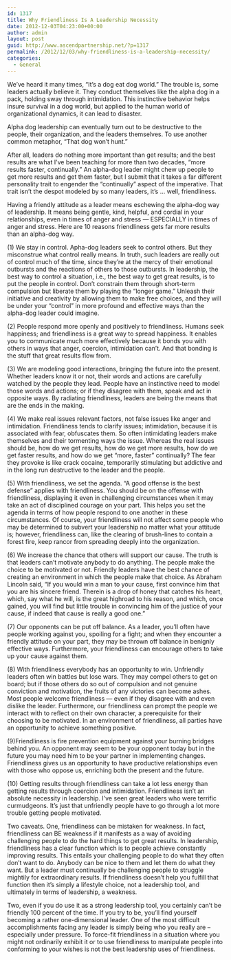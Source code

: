 ```yaml
---
id: 1317
title: Why Friendliness Is A Leadership Necessity
date: 2012-12-03T04:23:00+00:00
author: admin
layout: post
guid: http://www.ascendpartnership.net/?p=1317
permalink: /2012/12/03/why-friendliness-is-a-leadership-necessity/
categories:
  - General
---
```

We&#8217;ve heard it many times, &#8220;It&#8217;s a dog eat dog world.&#8221; The trouble is, some leaders actually believe it. They conduct themselves like the alpha dog in a pack, holding sway through intimidation. This instinctive behavior helps insure survival in a dog world, but applied to the human world of organizational dynamics, it can lead to disaster.

Alpha dog leadership can eventually turn out to be destructive to the people, their organization, and the leaders themselves. To use another common metaphor, &#8220;That dog won&#8217;t hunt.&#8221;

After all, leaders do nothing more important than get results; and the best results are what I&#8217;ve been teaching for more than two decades, &#8220;more results faster, continually.&#8221; An alpha-dog leader might chew up people to get more results and get them faster, but I submit that it takes a far different personality trait to engender the &#8220;continually&#8221; aspect of the imperative. That trait isn&#8217;t the despot modeled by so many leaders, it&#8217;s &#8230; well, friendliness.

Having a friendly attitude as a leader means eschewing the alpha-dog way of leadership. It means being gentle, kind, helpful, and cordial in your relationships, even in times of anger and stress &#8212; ESPECIALLY in times of anger and stress. Here are 10 reasons friendliness gets far more results than an alpha-dog way.

(1) We stay in control. Apha-dog leaders seek to control others. But they misconstrue what control really means. In truth, such leaders are really out of control much of the time, since they&#8217;re at the mercy of their emotional outbursts and the reactions of others to those outbursts. In leadership, the best way to control a situation, i.e., the best way to get great results, is to put the people in control. Don&#8217;t constrain them through short-term compulsion but liberate them by playing the &#8220;longer game.&#8221; Unleash their initiative and creativity by allowing them to make free choices, and they will be under your &#8220;control&#8221; in more profound and effective ways than the alpha-dog leader could imagine.

(2) People respond more openly and positively to friendliness. Humans seek happiness; and friendliness is a great way to spread happiness. It enables you to communicate much more effectively because it bonds you with others in ways that anger, coercion, intimidation can&#8217;t. And that bonding is the stuff that great results flow from.

(3) We are modeling good interactions, bringing the future into the present. Whether leaders know it or not, their words and actions are carefully watched by the people they lead. People have an instinctive need to model those words and actions; or if they disagree with them, speak and act in opposite ways. By radiating friendliness, leaders are being the means that are the ends in the making.

(4) We make real issues relevant factors, not false issues like anger and intimidation. Friendliness tends to clarify issues; intimidation, because it is associated with fear, obfuscates them. So often intimidating leaders make themselves and their tormenting ways the issue. Whereas the real issues should be, how do we get results, how do we get more results, how do we get faster results, and how do we get &#8220;more, faster&#8221; continually? The fear they provoke is like crack cocaine, temporarily stimulating but addictive and in the long run destructive to the leader and the people.

(5) With friendliness, we set the agenda. &#8220;A good offense is the best defense&#8221; applies with friendliness. You should be on the offense with friendliness, displaying it even in challenging circumstances when it may take an act of disciplined courage on your part. This helps you set the agenda in terms of how people respond to one another in these circumstances. Of course, your friendliness will not affect some people who may be determined to subvert your leadership no matter what your attitude is; however, friendliness can, like the clearing of brush-lines to contain a forest fire, keep rancor from spreading deeply into the organization.

(6) We increase the chance that others will support our cause. The truth is that leaders can&#8217;t motivate anybody to do anything. The people make the choice to be motivated or not. Friendly leaders have the best chance of creating an environment in which the people make that choice. As Abraham Lincoln said, &#8220;If you would win a man to your cause, first convince him that you are his sincere friend. Therein is a drop of honey that catches his heart, which, say what he will, is the great highroad to his reason, and which, once gained, you will find but little trouble in convincing him of the justice of your cause, if indeed that cause is really a good one.&#8221;

(7) Our opponents can be put off balance. As a leader, you&#8217;ll often have people working against you, spoiling for a fight; and when they encounter a friendly attitude on your part, they may be thrown off balance in benignly effective ways. Furthermore, your friendliness can encourage others to take up your cause against them.

(8) With friendliness everybody has an opportunity to win. Unfriendly leaders often win battles but lose wars. They may compel others to get on board; but if those others do so out of compulsion and not genuine conviction and motivation, the fruits of any victories can become ashes. Most people welcome friendliness &#8212; even if they disagree with and even dislike the leader. Furthermore, our friendliness can prompt the people we interact with to reflect on their own character, a prerequisite for their choosing to be motivated. In an environment of friendliness, all parties have an opportunity to achieve something positive.

(9)Friendliness is fire prevention equipment against your burning bridges behind you. An opponent may seem to be your opponent today but in the future you may need him to be your partner in implementing changes. Friendliness gives us an opportunity to have productive relationships even with those who oppose us, enriching both the present and the future.

(10) Getting results through friendliness can take a lot less energy than getting results through coercion and intimidation. Friendliness isn&#8217;t an absolute necessity in leadership. I&#8217;ve seen great leaders who were terrific curmudgeons. It&#8217;s just that unfriendly people have to go through a lot more trouble getting people motivated.

Two caveats. One, friendliness can be mistaken for weakness. In fact, friendliness can BE weakness if it manifests as a way of avoiding challenging people to do the hard things to get great results. In leadership, friendliness has a clear function which is to people achieve constantly improving results. This entails your challenging people to do what they often don&#8217;t want to do. Anybody can be nice to them and let them do what they want. But a leader must continually be challenging people to struggle mightily for extraordinary results. If friendliness doesn&#8217;t help you fulfill that function then it&#8217;s simply a lifestyle choice, not a leadership tool, and ultimately in terms of leadership, a weakness.

Two, even if you do use it as a strong leadership tool, you certainly can&#8217;t be friendly 100 percent of the time. If you try to be, you&#8217;ll find yourself becoming a rather one-dimensional leader. One of the most difficult accomplishments facing any leader is simply being who you really are – especially under pressure. To force-fit friendliness in a situation where you might not ordinarily exhibit it or to use friendliness to manipulate people into conforming to your wishes is not the best leadership uses of friendliness.